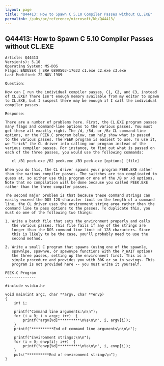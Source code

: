 ```yaml
---
layout: page
title: "Q44413: How to Spawn C 5.10 Compiler Passes without CL.EXE"
permalink: /pubs/pc/reference/microsoft/kb/Q44413/
---
```


## Q44413: How to Spawn C 5.10 Compiler Passes without CL.EXE

	Article: Q44413
	Version(s): 5.10
	Operating System: MS-DOS
	Flags: ENDUSER | SR# G890503-17633 c1.exe c2.exe c3.exe
	Last Modified: 22-NOV-1989
	
	Question:
	
	How can I run the individual compiler passes, C1, C2, and C3, instead
	of CL.EXE? There isn't enough memory available from my editor to spawn
	to CL.EXE, but I suspect there may be enough if I call the individual
	compiler passes.
	
	Response:
	
	There are a number of problems here. First, the CL.EXE program passes
	many flags and command-line options to the various passes. You must
	get these all exactly right. The /d, /Bd, or /Bz CL command-line
	options, or the PEEK.C program below, can help show what is passed
	to the various passes. The PEEK program is easiest to use. To use it,
	we "trick" the CL driver into calling our program instead of the
	various compiler passes. For instance, to find out what is passed on
	each of the three passes, you would use the following commands:
	
	   cl /B1 peek.exe /B2 peek.exe /B3 peek.exe [options] [file]
	
	When you do this, the CL driver spawns your program PEEK.EXE rather
	than the various compiler passes. The switches are too complicated to
	guess at, so either use this program or one of the /B or /d options.
	Note that no compilation will be done because you called PEEK.EXE
	rather than the three compiler passes.
	
	The second major problem is that because these command strings can
	easily exceed the DOS 128-character limit on the length of a command
	line, the CL driver uses the environment string area rather than the
	command line to pass options to the passes. To duplicate this, you
	must do one of the following two things:
	
	1. Write a batch file that sets the environment properly and calls
	   the various passes. This file fails if any of the strings are
	   longer than the DOS command-line limit of 128 characters. Since
	   this is likely to be the case, you'll probably need to use the
	   second method.
	
	2. Write a small C program that spawns (using one of the spawnle,
	   spawnlpe, spawnve, or spawnvpe functions with the P_WAIT option)
	   the three passes, setting up the environment first. This is a
	   simple procedure and provides you with 30K or so in savings. This
	   program is not provided here -- you must write it yourself.
	
	PEEK.C Program
	--------------
	
	#include <stdio.h>
	
	void main(int argc, char **argv, char **envp)
	{
	    int i;
	
	    printf("Command line arguments:\n\n");
	    for (i = 0; i < argc; i++)  {
	        printf("argv[%d]**********\n%s\n\n", i, argv[i]);
	    }
	    printf("**********End of command line arguments\n\n\n");
	
	    printf("Environment strings:\n\n");
	    for (i = 0; envp[i]; i++)  {
	        printf("envp[%d]**********\n%s\n\n", i, envp[i]);
	    }
	    puts("**********End of environment strings\n");
	}
